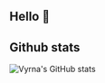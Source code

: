 ## Hello 👋


## Github stats
![Vyrna's GitHub stats](https://github-readme-stats.vercel.app/api?username=amaralvyrna&theme=highcontrast&show_icons=true)
